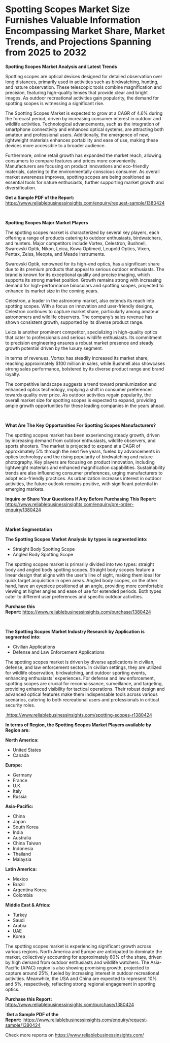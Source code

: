 <p><h1>Spotting Scopes Market Size Furnishes Valuable Information Encompassing Market Share, Market Trends, and Projections Spanning from 2025 to 2032</h1></p><p><strong>Spotting Scopes Market Analysis and Latest Trends</strong></p>
<p><p>Spotting scopes are optical devices designed for detailed observation over long distances, primarily used in activities such as birdwatching, hunting, and nature observation. These telescopic tools combine magnification and precision, featuring high-quality lenses that provide clear and bright images. As outdoor recreational activities gain popularity, the demand for spotting scopes is witnessing a significant rise.</p><p>The Spotting Scopes Market is expected to grow at a CAGR of 4.6% during the forecast period, driven by increasing consumer interest in outdoor and wildlife activities. Technological advancements, such as the integration of smartphone connectivity and enhanced optical systems, are attracting both amateur and professional users. Additionally, the emergence of new, lightweight materials enhances portability and ease of use, making these devices more accessible to a broader audience.</p><p>Furthermore, online retail growth has expanded the market reach, allowing consumers to compare features and prices more conveniently. Manufacturers are focusing on product innovations and eco-friendly materials, catering to the environmentally conscious consumer. As overall market awareness improves, spotting scopes are being positioned as essential tools for nature enthusiasts, further supporting market growth and diversification.</p></p>
<p><strong>Get a Sample PDF of the Report:&nbsp;</strong> <a href="https://www.reliablebusinessinsights.com/enquiry/request-sample/1380424?utm_campaign=2811&utm_medium=2&utm_source=Github&utm_content=ia&utm_term=08042025&utm_id=spotting-scopes">https://www.reliablebusinessinsights.com/enquiry/request-sample/1380424</a></p>
<p>&nbsp;</p>
<p><strong>Spotting Scopes Major Market Players</strong></p>
<p><p>The spotting scopes market is characterized by several key players, each offering a range of products catering to outdoor enthusiasts, birdwatchers, and hunters. Major competitors include Vortex, Celestron, Bushnell, Swarovski Optik, Nikon, Leica, Kowa Optimed, Leupold Optics, Vixen, Pentax, Zeiss, Meopta, and Meade Instruments.</p><p>Swarovski Optik, renowned for its high-end optics, has a significant share due to its premium products that appeal to serious outdoor enthusiasts. The brand is known for its exceptional quality and precise imaging, which supports its strong market position. Growth remains strong with increasing demand for high-performance binoculars and spotting scopes, projected to enhance its market size in the coming years.</p><p>Celestron, a leader in the astronomy market, also extends its reach into spotting scopes. With a focus on innovation and user-friendly designs, Celestron continues to capture market share, particularly among amateur astronomers and wildlife observers. The company’s sales revenue has shown consistent growth, supported by its diverse product range.</p><p>Leica is another prominent competitor, specializing in high-quality optics that cater to professionals and serious wildlife enthusiasts. Its commitment to precision engineering ensures a robust market presence and steady growth potential driven by the luxury segment.</p><p>In terms of revenues, Vortex has steadily increased its market share, reaching approximately $100 million in sales, while Bushnell also showcases strong sales performance, bolstered by its diverse product range and brand loyalty.</p><p>The competitive landscape suggests a trend toward premiumization and enhanced optics technology, implying a shift in consumer preferences towards quality over price. As outdoor activities regain popularity, the overall market size for spotting scopes is expected to expand, providing ample growth opportunities for these leading companies in the years ahead.</p></p>
<p>&nbsp;</p>
<p><strong>What Are The Key Opportunities For Spotting Scopes Manufacturers?</strong></p>
<p><p>The spotting scopes market has been experiencing steady growth, driven by increasing demand from outdoor enthusiasts, wildlife observers, and sports shooters. The market is projected to expand at a CAGR of approximately 5% through the next five years, fueled by advancements in optics technology and the rising popularity of birdwatching and nature photography. Key players are focusing on product innovation, including lightweight materials and enhanced magnification capabilities. Sustainability trends are also influencing consumer preferences, urging manufacturers to adopt eco-friendly practices. As urbanization increases interest in outdoor activities, the future outlook remains positive, with significant potential in emerging markets.</p></p>
<p><strong>Inquire or Share Your Questions If Any Before Purchasing This Report:</strong> <a href="https://www.reliablebusinessinsights.com/enquiry/pre-order-enquiry/1380424?utm_campaign=2811&utm_medium=2&utm_source=Github&utm_content=ia&utm_term=08042025&utm_id=spotting-scopes">https://www.reliablebusinessinsights.com/enquiry/pre-order-enquiry/1380424</a></p>
<p>&nbsp;</p>
<p><strong>Market Segmentation</strong></p>
<p><strong>The Spotting Scopes Market Analysis by types is segmented into:</strong></p>
<p><ul><li>Straight Body Spotting Scope</li><li>Angled Body Spotting Scope</li></ul></p>
<p><p>The spotting scopes market is primarily divided into two types: straight body and angled body spotting scopes. Straight body scopes feature a linear design that aligns with the user's line of sight, making them ideal for quick target acquisition in open areas. Angled body scopes, on the other hand, have an eyepiece positioned at an angle, providing more comfortable viewing at higher angles and ease of use for extended periods. Both types cater to different user preferences and specific outdoor activities.</p></p>
<p><strong>Purchase this Report:&nbsp;</strong><a href="https://www.reliablebusinessinsights.com/purchase/1380424?utm_campaign=2811&utm_medium=2&utm_source=Github&utm_content=ia&utm_term=08042025&utm_id=spotting-scopes">https://www.reliablebusinessinsights.com/purchase/1380424</a></p>
<p>&nbsp;</p>
<p><strong>The Spotting Scopes Market Industry Research by Application is segmented into:</strong></p>
<p><ul><li>Civilian Applications</li><li>Defense and Law Enforcement Applications</li></ul></p>
<p><p>The spotting scopes market is driven by diverse applications in civilian, defense, and law enforcement sectors. In civilian settings, they are utilized for wildlife observation, birdwatching, and outdoor sporting events, enhancing enthusiasts' experiences. For defense and law enforcement, spotting scopes are crucial for reconnaissance, surveillance, and targeting, providing enhanced visibility for tactical operations. Their robust design and advanced optical features make them indispensable tools across various scenarios, catering to both recreational users and professionals in critical security roles.</p></p>
<p><a href="https://www.reliablebusinessinsights.com/spotting-scopes-r1380424?utm_campaign=2811&utm_medium=2&utm_source=Github&utm_content=ia&utm_term=08042025&utm_id=spotting-scopes">&nbsp;https://www.reliablebusinessinsights.com/spotting-scopes-r1380424</a></p>
<p><strong>In terms of Region, the Spotting Scopes Market Players available by Region are:</strong></p>
<p>
    <p> <strong> North America: </strong>
        <ul>
            <li>United States</li>
            <li>Canada</li>
        </ul>
        </p> 
    <p> <strong> Europe: </strong>
        <ul>
            <li>Germany</li>
            <li>France</li>
            <li>U.K.</li>
            <li>Italy</li>
            <li>Russia</li>
        </ul>
        </p> 
    <p> <strong> Asia-Pacific: </strong>
        <ul>
            <li>China</li>
            <li>Japan</li>
            <li>South Korea</li>
            <li>India</li>
            <li>Australia</li>
            <li>China Taiwan</li>
            <li>Indonesia</li>
            <li>Thailand</li>
            <li>Malaysia</li>
        </ul>
        </p> 
    <p> <strong> Latin America: </strong>
        <ul>
            <li>Mexico</li>
            <li>Brazil</li>
            <li>Argentina Korea</li>
            <li>Colombia</li>
        </ul>
        </p> 
    <p> <strong> Middle East & Africa: </strong>
        <ul>
            <li>Turkey</li>
            <li>Saudi</li>
            <li>Arabia</li>
            <li>UAE</li>
            <li>Korea</li>
        </ul>
    </p>
    </p>
<p><p>The spotting scopes market is experiencing significant growth across various regions. North America and Europe are anticipated to dominate the market, collectively accounting for approximately 60% of the share, driven by high demand from outdoor enthusiasts and wildlife watchers. The Asia-Pacific (APAC) region is also showing promising growth, projected to capture around 25%, fueled by increasing interest in outdoor recreational activities. Meanwhile, the USA and China are expected to represent 10% and 5%, respectively, reflecting strong regional engagement in sporting optics.</p></p>
<p><strong>Purchase this Report: </strong><a href="https://www.reliablebusinessinsights.com/purchase/1380424?utm_campaign=2811&utm_medium=2&utm_source=Github&utm_content=ia&utm_term=08042025&utm_id=spotting-scopes">https://www.reliablebusinessinsights.com/purchase/1380424</a></p>
<p>&nbsp;<strong>Get a Sample PDF of the Report:&nbsp;&nbsp;</strong><a href="https://www.reliablebusinessinsights.com/enquiry/request-sample/1380424?utm_campaign=2811&utm_medium=2&utm_source=Github&utm_content=ia&utm_term=08042025&utm_id=spotting-scopes">https://www.reliablebusinessinsights.com/enquiry/request-sample/1380424</a></p>
<p><strong></strong></p>
<p>Check more reports on <a href="https://www.reliablebusinessinsights.com/?utm_campaign=2811&utm_medium=2&utm_source=Github&utm_content=ia&utm_term=08042025&utm_id=spotting-scopes">https://www.reliablebusinessinsights.com/</a></p>